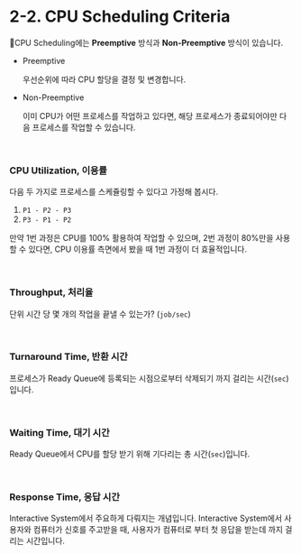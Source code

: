 # 2-2. CPU Scheduling Criteria

CPU Scheduling에는 **Preemptive** 방식과 **Non-Preemptive** 방식이 있습니다.

- Preemptive

  우선순위에 따라 CPU 할당을 결정 및 변경합니다.

- Non-Preemptive

  이미 CPU가 어떤 프로세스를 작업하고 있다면, 해당 프로세스가 종료되어야만 다음 프로세스를 작업할 수 있습니다.

<br>

### CPU Utilization, 이용률

다음 두 가지로 프로세스를 스케쥴링할 수 있다고 가정해 봅시다.

1. `P1 - P2 - P3`
2. `P3 - P1 - P2`

만약 1번 과정은 CPU를 100% 활용하여 작업할 수 있으며, 2번 과정이 80%만을 사용할 수 있다면, CPU 이용률 측면에서 봤을 때 1번 과정이 더 효율적입니다.

<br>

### Throughput, 처리율

단위 시간 당 몇 개의 작업을 끝낼 수 있는가? (`job/sec`)

<br>

### Turnaround Time, 반환 시간

프로세스가 Ready Queue에 등록되는 시점으로부터 삭제되기 까지 걸리는 시간(`sec`)입니다.

<br>

### Waiting Time, 대기 시간

Ready Queue에서 CPU를 할당 받기 위해 기다리는 총 시간(`sec`)입니다.

<br>

### Response Time, 응답 시간

Interactive System에서 주요하게 다뤄지는 개념입니다. Interactive System에서 사용자와 컴퓨터가 신호를 주고받을 때, 사용자가 컴퓨터로 부터 첫 응답을 받는데 까지 걸리는 시간입니다.

